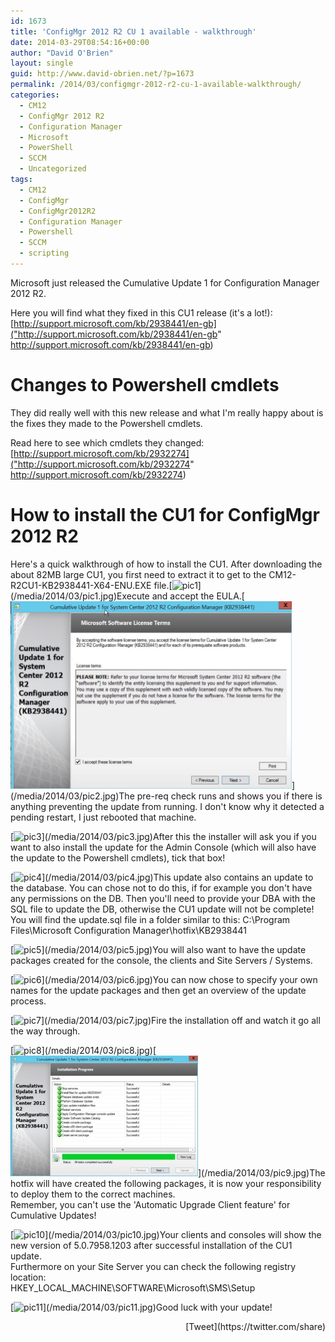 ```yaml
---
id: 1673
title: 'ConfigMgr 2012 R2 CU 1 available - walkthrough'
date: 2014-03-29T08:54:16+00:00
author: "David O'Brien"
layout: single
guid: http://www.david-obrien.net/?p=1673
permalink: /2014/03/configmgr-2012-r2-cu-1-available-walkthrough/
categories:
  - CM12
  - ConfigMgr 2012 R2
  - Configuration Manager
  - Microsoft
  - PowerShell
  - SCCM
  - Uncategorized
tags:
  - CM12
  - ConfigMgr
  - ConfigMgr2012R2
  - Configuration Manager
  - Powershell
  - SCCM
  - scripting
---
```

Microsoft just released the Cumulative Update 1 for Configuration Manager 2012 R2.

Here you will find what they fixed in this CU1 release (it's a lot!): [http://support.microsoft.com/kb/2938441/en-gb]("http://support.microsoft.com/kb/2938441/en-gb" http://support.microsoft.com/kb/2938441/en-gb)

# Changes to Powershell cmdlets

They did really well with this new release and what I'm really happy about is the fixes they made to the Powershell cmdlets.
  
Read here to see which cmdlets they changed: [http://support.microsoft.com/kb/2932274]("http://support.microsoft.com/kb/2932274" http://support.microsoft.com/kb/2932274)

# How to install the CU1 for ConfigMgr 2012 R2

<p style="text-align: left;">
  Here's a quick walkthrough of how to install the CU1. After downloading the about 82MB large CU1, you first need to extract it to get to the CM12-R2CU1-KB2938441-X64-ENU.EXE file.[<img class="img-responsive aligncenter size-medium wp-image-1674" alt="pic1" src="/media/2014/03/pic1-300x201.jpg" width="300" height="201" srcset="/media/2014/03/pic1-300x201.jpg 300w, /media/2014/03/pic1.jpg 908w" sizes="(max-width: 300px) 100vw, 300px" />](/media/2014/03/pic1.jpg)Execute and accept the EULA.[<img class="img-responsive aligncenter  wp-image-1675" alt="pic2" src="/media/2014/03/pic2.jpg" width="450" height="300" />](/media/2014/03/pic2.jpg)The pre-req check runs and shows you if there is anything preventing the update from running. I don't know why it detected a pending restart, I just rebooted that machine.
</p>

<p style="text-align: left;">
  [<img class="img-responsive aligncenter size-medium wp-image-1677" alt="pic3" src="/media/2014/03/pic3-300x192.jpg" width="300" height="192" srcset="/media/2014/03/pic3-300x192.jpg 300w, /media/2014/03/pic3-150x96.jpg 150w" sizes="(max-width: 300px) 100vw, 300px" />](/media/2014/03/pic3.jpg)After this the installer will ask you if you want to also install the update for the Admin Console (which will also have the update to the Powershell cmdlets), tick that box!
</p>

<p style="text-align: left;">
  [<img class="img-responsive aligncenter size-medium wp-image-1678" alt="pic4" src="/media/2014/03/pic4-300x192.jpg" width="300" height="192" srcset="/media/2014/03/pic4-300x192.jpg 300w, /media/2014/03/pic4-150x96.jpg 150w, /media/2014/03/pic4.jpg 941w" sizes="(max-width: 300px) 100vw, 300px" />](/media/2014/03/pic4.jpg)This update also contains an update to the database. You can chose not to do this, if for example you don't have any permissions on the DB. Then you'll need to provide your DBA with the SQL file to update the DB, otherwise the CU1 update will not be complete! You will find the update.sql file in a folder similar to this: C:\Program Files\Microsoft Configuration Manager\hotfix\KB2938441
</p>

<p style="text-align: left;">
  [<img class="img-responsive aligncenter size-medium wp-image-1679" alt="pic5" src="/media/2014/03/pic5-300x193.jpg" width="300" height="193" srcset="/media/2014/03/pic5-300x193.jpg 300w, /media/2014/03/pic5.jpg 941w" sizes="(max-width: 300px) 100vw, 300px" />](/media/2014/03/pic5.jpg)You will also want to have the update packages created for the console, the clients and Site Servers / Systems.
</p>

<p style="text-align: left;">
  [<img class="img-responsive aligncenter size-medium wp-image-1680" alt="pic6" src="/media/2014/03/pic6-300x193.jpg" width="300" height="193" srcset="/media/2014/03/pic6-300x193.jpg 300w, /media/2014/03/pic6.jpg 938w" sizes="(max-width: 300px) 100vw, 300px" />](/media/2014/03/pic6.jpg)You can now chose to specify your own names for the update packages and then get an overview of the update process.
</p>

<p style="text-align: left;">
  [<img class="img-responsive aligncenter size-medium wp-image-1681" alt="pic7" src="/media/2014/03/pic7-300x192.jpg" width="300" height="192" srcset="/media/2014/03/pic7-300x192.jpg 300w, /media/2014/03/pic7-150x96.jpg 150w" sizes="(max-width: 300px) 100vw, 300px" />](/media/2014/03/pic7.jpg)Fire the installation off and watch it go all the way through.
</p>

<p style="text-align: left;">
  [<img class="img-responsive aligncenter size-medium wp-image-1682" alt="pic8" src="/media/2014/03/pic8-300x193.jpg" width="300" height="193" srcset="/media/2014/03/pic8-300x193.jpg 300w, /media/2014/03/pic8-233x150.jpg 233w, /media/2014/03/pic8.jpg 937w" sizes="(max-width: 300px) 100vw, 300px" />](/media/2014/03/pic8.jpg)[<img class="img-responsive aligncenter size-medium wp-image-1683" alt="pic9" src="/media/2014/03/pic9-300x193.jpg" width="300" height="193" />](/media/2014/03/pic9.jpg)The hotfix will have created the following packages, it is now your responsibility to deploy them to the correct machines.<br /> Remember, you can't use the 'Automatic Upgrade Client feature' for Cumulative Updates!
</p>

<p style="text-align: left;">
  [<img class="img-responsive aligncenter size-medium wp-image-1684" alt="pic10" src="/media/2014/03/pic10-300x71.jpg" width="300" height="71" srcset="/media/2014/03/pic10-300x71.jpg 300w, /media/2014/03/pic10-250x59.jpg 250w" sizes="(max-width: 300px) 100vw, 300px" />](/media/2014/03/pic10.jpg)Your clients and consoles will show the new version of 5.0.7958.1203 after successful installation of the CU1 update.<br /> Furthermore on your Site Server you can check the following registry location:<br /> HKEY_LOCAL_MACHINE\SOFTWARE\Microsoft\SMS\Setup
</p>

<p style="text-align: left;">
  [<img class="img-responsive aligncenter size-medium wp-image-1685" alt="pic11" src="/media/2014/03/pic11-300x162.jpg" width="300" height="162" srcset="/media/2014/03/pic11-300x162.jpg 300w, /media/2014/03/pic11-250x135.jpg 250w, /media/2014/03/pic11-150x81.jpg 150w, /media/2014/03/pic11.jpg 945w" sizes="(max-width: 300px) 100vw, 300px" />](/media/2014/03/pic11.jpg)Good luck with your update!
</p>

<div style="float: right; margin-left: 10px;">
  [Tweet](https://twitter.com/share)
</div>


